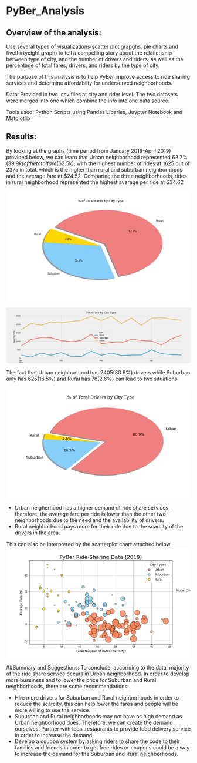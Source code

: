 # PyBer_Analysis


## Overview of the analysis:
Use several types of visualizations(scatter plot grapghs, pie charts and fivethirtyeight graph) to tell a compelling story about the relationship between type of city, and the number of drivers and riders, as well as the percentage of total fares, drivers, and riders by the type of city. 

The purpose of this analysis is to help PyBer improve access to ride sharing services and determine affordabilty for underserved neighborhoods. 

Data: Provided in two .csv files at city and rider level. The two datasets were merged into one which combine the info into one data source.

Tools used: Python Scripts using Pandas Libaries, Juypter Notebook and Matplotlib

## Results:

By looking at the graphs (time period from January 2019-April 2019) provided below, we can learn that Urban neighborhood represented 62.7% ($39.9k) of the total fare($63.5k), with the highest number of rides at 1625 out of 2375 in total. which is the higher than rural and suburban neighborhoods and the average fare at $24.52. Comparing the three neighborhoods, rides in rural neighborhood represented the highest average per ride at $34.62

![piechart](https://github.com/tiffanylin706/PyBer_Analysis/blob/687f57bdbba1ed5736c74e7adadb93ba1bb36a7f/analysis/Fig5.png)

![TotalFareSummary](https://github.com/tiffanylin706/PyBer_Analysis/blob/687f57bdbba1ed5736c74e7adadb93ba1bb36a7f/analysis/PyBer_fare_summary.png)


The fact that Urban neighborhood has 2405(80.9%) drivers while Suburban only has 625(16.5%) and Rural has 78(2.6%) can lead to two situations:

![TotalDrivers](https://github.com/tiffanylin706/PyBer_Analysis/blob/2d3ac4807e076a74db9eddbf872228b527415590/analysis/Fig7.png)

* Urban neigherhood has a higher demand of ride share services, therefore, the average fare per ride is lower than the other two neighborhoods due to the need and the availability of drivers. 
* Rural neighborhood pays more for their ride due to the scarcity of the drivers in the area.

This can also be interpreted by the scatterplot chart attached below.
![scatterplot](https://github.com/tiffanylin706/PyBer_Analysis/blob/687f57bdbba1ed5736c74e7adadb93ba1bb36a7f/analysis/Fig1.png)

##Summary and Suggestions:
To conclude, accoriding to the data, majority of the ride share service occurs in Urban neighborhood. In order to develop more bussiness and to lower the price for Suburban and Rural neighborhoods, there are some recommendations:

* Hire more drivers for Suburban and Rural neighborhoods in order to reduce the scarcity, this can help lower the fares and people will be more willing to use the service.
* Suburban and Rural neighborhoods may not have as high demand as Urban neighborhood does. Therefore, we can create the demand ourselves. Partner with local restaurants to provide food delivery service in order to increase the demand.
* Develop a coupon system by asking riders to share the code to their families and friends in order to get free rides or coupons could be a way to increase the demand for the Suburban and Rural neighborhoods.
